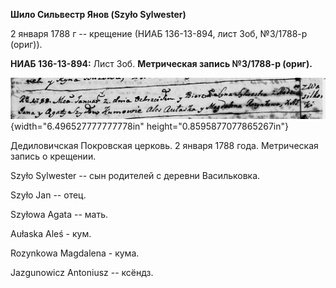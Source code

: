 **Шило Сильвестр Янов (Szyło Sylwester)**

2 января 1788 г -- крещение (НИАБ 136-13-894, лист 3об, №3/1788-р
(ориг)).

**НИАБ 136-13-894:** Лист 3об. **Метрическая запись №3/1788-р (ориг).**

![](./media/cc1ae64139f1a1840799f6b1947a719addd2b00d.png){width="6.496527777777778in"
height="0.8595877077865267in"}

Дедиловичская Покровская церковь. 2 января 1788 года. Метрическая запись
о крещении.

Szyło Sylwester -- сын родителей с деревни Васильковка.

Szyło Jan -- отец.

Szyłowa Agata -- мать.

Aułaska Aleś - кум.

Rozynkowa Magdalena - кума.

Jazgunowicz Antoniusz -- ксёндз.
